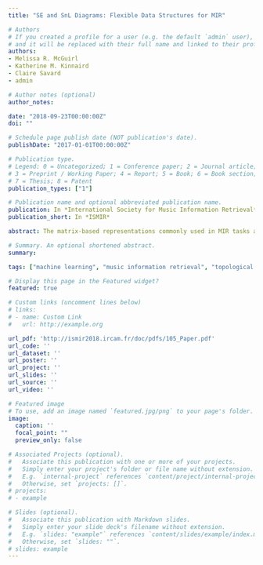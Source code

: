 ```yaml
---
title: "SE and SnL Diagrams: Flexible Data Structures for MIR"

# Authors
# If you created a profile for a user (e.g. the default `admin` user), write the username (folder name) here 
# and it will be replaced with their full name and linked to their profile.
authors:
- Melissa R. McGuirl
- Katherine M. Kinnaird
- Claire Savard
- admin

# Author notes (optional)
author_notes:

date: "2018-09-23T00:00:00Z"
doi: ""

# Schedule page publish date (NOT publication's date).
publishDate: "2017-01-01T00:00:00Z"

# Publication type.
# Legend: 0 = Uncategorized; 1 = Conference paper; 2 = Journal article;
# 3 = Preprint / Working Paper; 4 = Report; 5 = Book; 6 = Book section;
# 7 = Thesis; 8 = Patent
publication_types: ["1"]

# Publication name and optional abbreviated publication name.
publication: In *International Society for Music Information Retrieval*
publication_short: In *ISMIR*

abstract: The matrix-based representations commonly used in MIR tasks are often difficult to interpret. This work introduces start-end (SE) diagrams and start(normalized)-length (SNL) diagrams, two novel structure-based representations for sequential music data. Inspired by methods from topological data analysis, both SE and SNL diagrams come equipped with efficiently computable and stable metrics. Utilizing SE or SNL diagrams as input, we address the cover song task for score-based data with high accuracy. While both representations are concisely defined and flexible, SNL diagrams in particular address issues introduced by commonly used resampling methods.

# Summary. An optional shortened abstract.
summary:

tags: ["machine learning", "music information retrieval", "topological data analysis"]

# Display this page in the Featured widget?
featured: true

# Custom links (uncomment lines below)
# links:
# - name: Custom Link
#   url: http://example.org

url_pdf: 'http://ismir2018.ircam.fr/doc/pdfs/105_Paper.pdf'
url_code: ''
url_dataset: ''
url_poster: ''
url_project: ''
url_slides: ''
url_source: ''
url_video: ''

# Featured image
# To use, add an image named `featured.jpg/png` to your page's folder. 
image:
  caption: ''
  focal_point: ""
  preview_only: false

# Associated Projects (optional).
#   Associate this publication with one or more of your projects.
#   Simply enter your project's folder or file name without extension.
#   E.g. `internal-project` references `content/project/internal-project/index.md`.
#   Otherwise, set `projects: []`.
# projects:
# - example

# Slides (optional).
#   Associate this publication with Markdown slides.
#   Simply enter your slide deck's filename without extension.
#   E.g. `slides: "example"` references `content/slides/example/index.md`.
#   Otherwise, set `slides: ""`.
# slides: example
---
```

